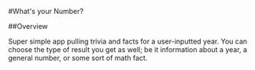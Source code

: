 #What's your Number?

##Overview

Super simple app pulling trivia and facts for a user-inputted year. You can choose
the type of result you get as well; be it information about a year, a general number,
or some sort of math fact.